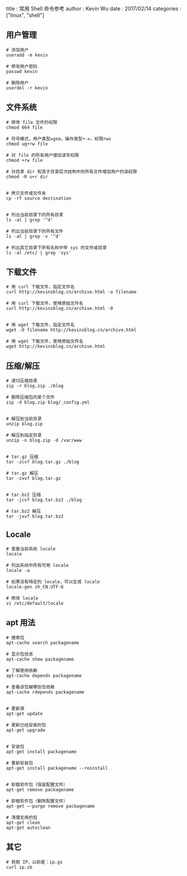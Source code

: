 title : 常用 Shell 命令参考
author : Kevin Wu
date : 2017/02/14
categories : ["linux", "shell"]


## 用户管理

    # 添加用户
    useradd -m kevin
    
    # 修改用户密码
    passwd kevin
    
    # 删除用户
    userdel -r kevin

## 文件系统

    # 修改 file 文件的权限
    chmod 664 file
    
    # 符号模式，用户类型ugoa，操作类型+-=，权限rwx
    chmod ug+rw file
    
    # 对 file 的所有用户增加读写权限
    chmod +rw file
    
    # 对目录 dir 和其子目录层次结构中的所有文件增加用户的读权限
    chmod -R u+r dir
    
    
    # 拷贝文件或文件夹
    cp -rf source destination
    
    
    # 列出当前目录下的所有目录
    ls -al | grep '^d'
    
    # 列出当前目录下的所有文件
    ls -al | grep -v '^d'
    
    # 列出其它目录下所有名称中带 sys 的文件或目录
    ls -al /etc/ | grep 'sys'

## 下载文件

    # 用 curl 下载文件，指定文件名
    curl http://kevinsblog.cn/archive.html -o filename
    
    # 用 curl 下载文件，使用原始文件名
    curl http://kevinsblog.cn/archive.html -O
    
    
    # 用 wget 下载文件，指定文件名
    wget -O filename http://kevinsblog.cn/archive.html
    
    # 用 wget 下载文件，使用原始文件名
    wget http://kevinsblog.cn/archive.html

## 压缩/解压

    # 递归压缩目录
    zip -r blog.zip ./blog
    
    # 删除压缩包内某个文件
    zip -d blog.zip blog/_config.yml
    
    
    # 解压到当前目录
    unzip blog.zip
    
    # 解压到指定目录
    unzip -n blog.zip -d /var/www
    
    
    # tar.gz 压缩
    tar -zcvf blog.tar.gz ./blog
    
    # tar.gz 解压
    tar -zxvf blog.tar.gz
    
    
    # tar.bz2 压缩
    tar -jcvf blog.tar.bz2 ./blog
    
    # tar.bz2 解压
    tar -jxvf blog.tar.bz2

## Locale

    # 查看当前系统 locale
    locale
    
    # 列出系统中所有可用 locale
    locale -a
    
    # 如果没有特定的 locale，可以生成 locale
    locale-gen zh_CN.UTF-8
    
    # 修改 locale
    vi /etc/default/locale

## apt 用法

    # 搜索包
    apt-cache search packagename
    
    # 显示包信息
    apt-cache show packagename
    
    # 了解使用依赖
    apt-cache depends packagename
    
    # 查看该包被哪些包依赖
    apt-cache rdepends packagename
    
    
    # 更新源
    apt-get update
    
    # 更新已经安装的包
    apt-get upgrade
    
    
    # 安装包
    apt-get install packagename
    
    # 重新安装包
    apt-get install packagename --reinstall
    
    
    # 卸载软件包（保留配置文件）
    apt-get remove packagename
    
    # 卸载软件包（删除配置文件）
    apt-get –-purge remove packagename
    
    # 清理无用的包
    apt-get clean
    apt-get autoclean

## 其它

    # 获取 IP，以前是：ip.gs
    curl ip.sb
